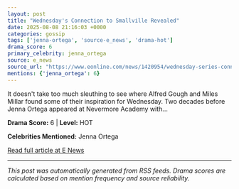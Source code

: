 ```yaml
---
layout: post
title: "Wednesday's Connection to Smallville Revealed"
date: 2025-08-08 21:16:03 +0000
categories: gossip
tags: ['jenna-ortega', 'source-e_news', 'drama-hot']
drama_score: 6
primary_celebrity: jenna_ortega
source: e_news
source_url: "https://www.eonline.com/news/1420954/wednesday-series-connection-to-smallville?cmpid=rss-syndicate-genericrss-us-top_stories"
mentions: {'jenna_ortega': 6}
---
```


It doesn't take too much sleuthing to see where Alfred Gough and Miles Millar found some of their inspiration for Wednesday. Two decades before Jenna Ortega appeared at Nevermore Academy with...

**Drama Score:** 6 | **Level:** HOT

**Celebrities Mentioned:** Jenna Ortega

[Read full article at E News](https://www.eonline.com/news/1420954/wednesday-series-connection-to-smallville?cmpid=rss-syndicate-genericrss-us-top_stories)

---
*This post was automatically generated from RSS feeds. Drama scores are calculated based on mention frequency and source reliability.*
